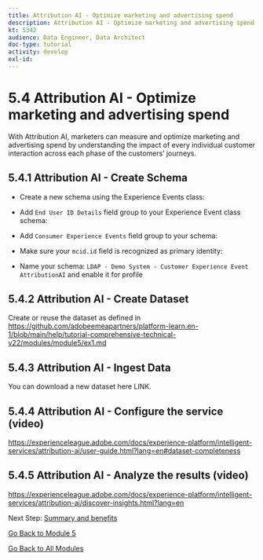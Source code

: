 ```yaml
---
title: Attribution AI - Optimize marketing and advertising spend
description: Attribution AI - Optimize marketing and advertising spend
kt: 5342
audience: Data Engineer, Data Architect
doc-type: tutorial
activity: develop
exl-id: 
---
```

# 5.4 Attribution AI - Optimize marketing and advertising spend

With Attribution AI, marketers can measure and optimize marketing and advertising spend by understanding the impact of every individual customer interaction across each phase of the customers’ journeys.

## 5.4.1 Attribution AI - Create Schema

* Create a new schema using the Experience Events class:

* Add `End User ID Details` field group to your Experience Event class schema:

* Add `Consumer Experience Events` field group to your schema:

* Make sure your `mcid.id` field is recognized as primary identity:

* Name your schema: `LDAP - Demo System - Customer Experience Event AttributionAI` and enable it for profile

## 5.4.2 Attribution AI - Create Dataset

Create or reuse the dataset as defined in https://github.com/adobeemeapartners/platform-learn.en-1/blob/main/help/tutorial-comprehensive-technical-v22/modules/module5/ex1.md

## 5.4.3 Attribution AI - Ingest Data

You can download a new dataset here LINK.

## 5.4.4 Attribution AI - Configure the service (video)

https://experienceleague.adobe.com/docs/experience-platform/intelligent-services/attribution-ai/user-guide.html?lang=en#dataset-completeness 

## 5.4.5 Attribution AI - Analyze the results (video)

https://experienceleague.adobe.com/docs/experience-platform/intelligent-services/attribution-ai/discover-insights.html?lang=en


Next Step: [Summary and benefits](./summary.md)

[Go Back to Module 5](./intelligent-services.md)

[Go Back to All Modules](./../../overview.md)
